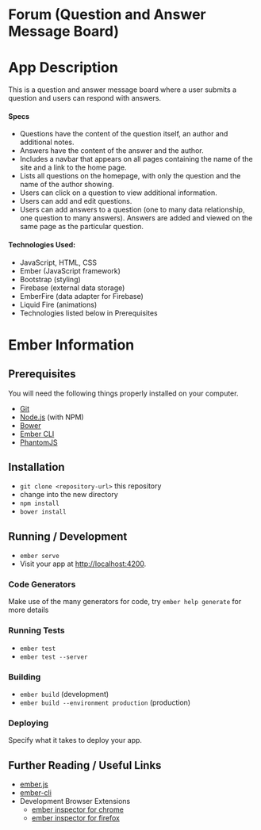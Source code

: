 # Forum (Question and Answer Message Board)

# App Description
This is a question and answer message board where a user submits a question and users can respond with answers.

#### Specs
* Questions have the content of the question itself, an author and additional notes.
* Answers have the content of the answer and the author.
* Includes a navbar that appears on all pages containing the name of the site and a link to the home page.
* Lists all questions on the homepage, with only the question and the name of the author showing.
* Users can click on a question to view additional information.
* Users can add and edit questions.
* Users can add answers to a question (one to many data relationship, one question to many answers). Answers are added and viewed on the same page as the particular question.

#### Technologies Used:

* JavaScript, HTML, CSS
* Ember (JavaScript framework)
* Bootstrap (styling)
* Firebase (external data storage)
* EmberFire (data adapter for Firebase)
* Liquid Fire (animations)
* Technologies listed below in Prerequisites

# Ember Information

## Prerequisites

You will need the following things properly installed on your computer.

* [Git](http://git-scm.com/)
* [Node.js](http://nodejs.org/) (with NPM)
* [Bower](http://bower.io/)
* [Ember CLI](http://ember-cli.com/)
* [PhantomJS](http://phantomjs.org/)

## Installation

* `git clone <repository-url>` this repository
* change into the new directory
* `npm install`
* `bower install`

## Running / Development

* `ember serve`
* Visit your app at [http://localhost:4200](http://localhost:4200).

### Code Generators

Make use of the many generators for code, try `ember help generate` for more details

### Running Tests

* `ember test`
* `ember test --server`

### Building

* `ember build` (development)
* `ember build --environment production` (production)

### Deploying

Specify what it takes to deploy your app.

## Further Reading / Useful Links

* [ember.js](http://emberjs.com/)
* [ember-cli](http://ember-cli.com/)
* Development Browser Extensions
  * [ember inspector for chrome](https://chrome.google.com/webstore/detail/ember-inspector/bmdblncegkenkacieihfhpjfppoconhi)
  * [ember inspector for firefox](https://addons.mozilla.org/en-US/firefox/addon/ember-inspector/)
